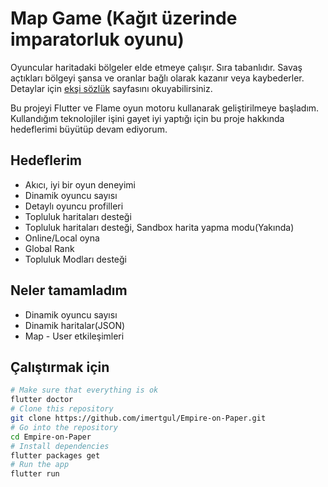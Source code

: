 #  Map Game (Kağıt üzerinde imparatorluk oyunu)

  
Oyuncular haritadaki bölgeler elde etmeye çalışır. Sıra tabanlıdır. Savaş açtıkları bölgeyi şansa ve oranlar bağlı olarak kazanır veya kaybederler. Detaylar için [ekşi sözlük](https://eksisozluk.com/kareli-defterde-imparatorluk-oyunu--1323226) sayfasını okuyabilirsiniz.

Bu projeyi Flutter ve Flame oyun motoru kullanarak geliştirilmeye başladım. Kullandığım teknolojiler işini gayet iyi yaptığı için bu proje hakkında hedeflerimi büyütüp devam ediyorum.

## Hedeflerim
-   Akıcı, iyi bir oyun deneyimi    
-   Dinamik oyuncu sayısı
-   Detaylı oyuncu profilleri
-   Topluluk haritaları desteği
-   Topluluk haritaları desteği, Sandbox harita yapma modu(Yakında)
-   Online/Local oyna
-   Global Rank
-   Topluluk Modları desteği


## Neler tamamladım
- Dinamik oyuncu sayısı
- Dinamik haritalar(JSON)
- Map - User etkileşimleri


## Çalıştırmak için

```bash
# Make sure that everything is ok
flutter doctor
# Clone this repository
git clone https://github.com/imertgul/Empire-on-Paper.git
# Go into the repository
cd Empire-on-Paper
# Install dependencies
flutter packages get 
# Run the app
flutter run
```
